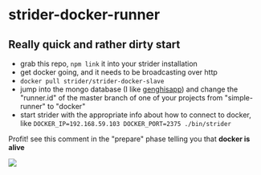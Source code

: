 strider-docker-runner
=====================

## Really quick and rather dirty start

- grab this repo, `npm link` it into your strider installation
- get docker going, and it needs to be broadcasting over http
- `docker pull strider/strider-docker-slave`
- jump into the mongo database (I like [genghisapp](http://genghisapp.com)) and change the "runner.id" of the master branch of one of your projects from "simple-runner" to "docker"
- start strider with the appropriate info about how to connect to docker, like `DOCKER_IP=192.168.59.103 DOCKER_PORT=2375 ./bin/strider`

Profit! see this comment in the "prepare" phase telling you that **docker is alive**

![](https://cloud.githubusercontent.com/assets/112170/3838066/871cff0c-1dfc-11e4-9fce-430447bafffa.png)
